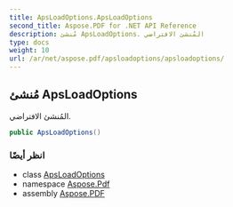 ```yaml
---
title: ApsLoadOptions.ApsLoadOptions
second_title: Aspose.PDF for .NET API Reference
description: مُنشئ ApsLoadOptions. المُنشئ الافتراضي
type: docs
weight: 10
url: /ar/net/aspose.pdf/apsloadoptions/apsloadoptions/
---
```

## مُنشئ ApsLoadOptions

المُنشئ الافتراضي.

```csharp
public ApsLoadOptions()
```

### انظر أيضًا

* class [ApsLoadOptions](../)
* namespace [Aspose.Pdf](../../../aspose.pdf/)
* assembly [Aspose.PDF](../../../)